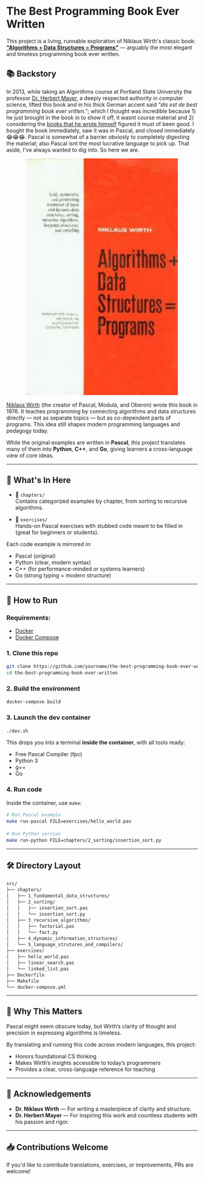 # The Best Programming Book Ever Written

This project is a living, runnable exploration of Niklaus Wirth's classic book:  
[**"Algorithms + Data Structures = Programs"**](https://www.amazon.com/Algorithms-Structures-Prentice-Hall-Automatic-Computation/dp/0130224189) — arguably the most elegant and timeless programming book ever written.

## 📚 Backstory

In 2013, while taking an Algorithms course at Portland State University the professor [Dr. Herbert Mayer](https://de.wikipedia.org/wiki/Herbert_G._Mayer), a deeply respected authority in computer science, lifted this book and in his thick German accent said *"dis est de best programming book ever vritten."*; which I thought was incredible because 1) he just brought in the book in to show it off, it wasnt course material and 2) considering the [books that he wrote himself](https://www.amazon.com/Computers-Technology-Herbert-Mayer-Books/s?rh=n%3A5%2Cp_27%3AHerbert%2BMayer) figured it must of been good. I bought the book immediately, saw it was in Pascal, and closed immediately 😂😂😂. Pascal is somewhat of a barrier obviosly to completely digesting the material; also Pascal isnt the most lucrative language to pick up. That aside, I've always wanted to dig into. So here we are. 

<div align="center">
  <img src="assets/algorithms_data_structures_programs.jpg" alt="Cover of Algorithms + Data Structures = Programs" width="400"/>
</div>


[Niklaus Wirth](https://en.wikipedia.org/wiki/Niklaus_Wirth) (the creator of Pascal, Modula, and Oberon) wrote this book in 1976. It teaches programming by connecting algorithms and data structures directly — not as separate topics — but as co-dependent parts of programs. This idea still shapes modern programming languages and pedagogy today.

While the original examples are written in **Pascal**, this project translates many of them into **Python**, **C++**, and **Go**, giving learners a cross-language view of core ideas.

---

## 🧠 What's In Here

- 📂 `chapters/`  
  Contains categorized examples by chapter, from sorting to recursive algorithms.

- 📂 `exercises/`  
  Hands-on Pascal exercises with stubbed code meant to be filled in (great for beginners or students).

Each code example is mirrored in:
- Pascal (original)
- Python (clear, modern syntax)
- C++ (for performance-minded or systems learners)
- Go (strong typing + modern structure)

---

## 🚀 How to Run

### Requirements:
- [Docker](https://www.docker.com/)
- [Docker Compose](https://docs.docker.com/compose/)

### 1. Clone this repo

```bash
git clone https://github.com/yourname/the-best-programming-book-ever-written.git
cd the-best-programming-book-ever-written
```

### 2. Build the environment

```bash
docker-compose build
```

### 3. Launch the dev container

```bash
./dev.sh
```

This drops you into a terminal **inside the container**, with all tools ready:
- Free Pascal Compiler (fpc)
- Python 3
- g++
- Go

### 4. Run code

Inside the container, use `make`:

```bash
# Run Pascal example
make run-pascal FILE=exercises/hello_world.pas

# Run Python version
make run-python FILE=chapters/2_sorting/insertion_sort.py
```

---

## 🛠️ Directory Layout

```
src/
├── chapters/
│   ├── 1_fundamental_data_structures/
│   ├── 2_sorting/
│   │   ├── insertion_sort.pas
│   │   └── insertion_sort.py
│   ├── 3_recursive_algorithms/
│   │   ├── factorial.pas
│   │   └── fact.py
│   ├── 4_dynamic_information_structures/
│   └── 5_language_strutures_and_compilers/
├── exercises/
│   ├── hello_world.pas
│   ├── linear_search.pas
│   └── linked_list.pas
├── Dockerfile
├── Makefile
└── docker-compose.yml
```

---

## 🧠 Why This Matters

Pascal might seem obscure today, but Wirth’s clarity of thought and precision in expressing algorithms is timeless.

By translating and running this code across modern languages, this project:
- Honors foundational CS thinking
- Makes Wirth’s insights accessible to today’s programmers
- Provides a clear, cross-language reference for teaching

---

## 🙏 Acknowledgements

- **Dr. Niklaus Wirth** — For writing a masterpiece of clarity and structure.
- **Dr. Herbert Mayer** — For inspiring this work and countless students with his passion and rigor.

---

## 📥 Contributions Welcome

If you'd like to contribute translations, exercises, or improvements, PRs are welcome!


